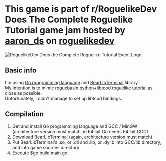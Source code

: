 # This game is part of r/RoguelikeDev Does The Complete Roguelike Tutorial game jam hosted by [aaron_ds](https://www.reddit.com/user/aaron_ds) on [roguelikedev](www.reddit/com/r/roguelikedev)

![RoguelikeDev Does the Complete Roguelike Tutorial Event Logo](https://i.imgur.com/ksc9EW3.png)

## Basic info

I'm using [Go programming language](https://golang.org/) and [BearLibTerminal](https://bitbucket.org/cfyzium/bearlibterminal/overview) library.  
My intention is to mimic [roguebasin python+libtcod roguelike tutorial](http://www.roguebasin.com/index.php?title=Complete_Roguelike_Tutorial,_using_python%2Blibtcod) as close as possible.  
Unfortunately, I didn't manage to set up libtcod bindings.

## Compilation

1. Get and install Go programming language and GCC / MinGW (architecture version must match, ie 64-bit Go needs 64-bit GCC)
2. Download [BearLibTerminal](http://foo.wyrd.name/en:bearlibterminal) (again, architecture version must match)
3. Put BearLibTerminal's .so, or .dll and .lib, or .dylib into GCC/lib directory, and into game sources directory
4. Execute $go build main.go